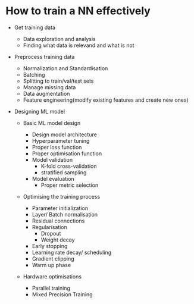 # How to train a NN effectively

- Get training data
  - Data exploration and analysis
  - Finding what data is relevand and what is not

- Preprocess training data
  - Normalization and Standardisation
  - Batching
  - Splitting to train/val/test sets
  - Manage missing data
  - Data augmentation
  - Feature engineering(modify existing features and create new ones)

- Designing ML model
  - Basic ML model design
    - Design model architecture
    - Hyperparameter tuning
    - Proper loss function
    - Proper optimisation function
    - Model validation
      - K-fold cross-validation
      - stratified sampling
    - Model evaluation
      - Proper metric selection

  - Optimising the training process
    - Parameter initialization
    - Layer/ Batch normalisation
    - Residual connections
    - Regularisation
      - Dropout
      - Weight decay
    - Early stopping
    - Learning rate decay/ scheduling
    - Gradient clipping
    - Warm up phase

  - Hardware optimisations
    - Parallel training
    - Mixed Precision Training